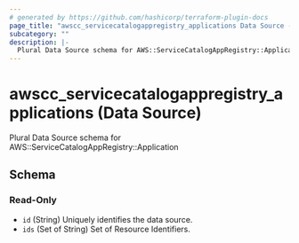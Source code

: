 ```yaml
---
# generated by https://github.com/hashicorp/terraform-plugin-docs
page_title: "awscc_servicecatalogappregistry_applications Data Source - terraform-provider-awscc"
subcategory: ""
description: |-
  Plural Data Source schema for AWS::ServiceCatalogAppRegistry::Application
---
```


# awscc_servicecatalogappregistry_applications (Data Source)

Plural Data Source schema for AWS::ServiceCatalogAppRegistry::Application



<!-- schema generated by tfplugindocs -->
## Schema

### Read-Only

- `id` (String) Uniquely identifies the data source.
- `ids` (Set of String) Set of Resource Identifiers.

